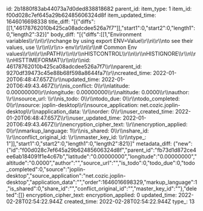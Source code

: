 id: 2b1880f83ab44073a7d0ded838818682
parent_id: 
item_type: 1
item_id: f00d028c7ef645a29b62485606324d8f
item_updated_time: 1646016698338
title_diff: "[{\"diffs\":[[1,\"46178762010b425ca08adcdee526a7f7\"]],\"start1\":0,\"start2\":0,\"length1\":0,\"length2\":32}]"
body_diff: "[{\"diffs\":[[1,\"Environment variables\\\r\\\n\\\r\\\nchange by using export ENV=Value\\\r\\\n\\\r\\\nto see their values, use \\\r\\\n\\\r\\\n> env\\\r\\\n\\\r\\\n# Common Env values\\\r\\\n\\\r\\\nPATH\\\r\\\n\\\r\\\nHISTCONTROL\\\r\\\n\\\r\\\nHISTIGNORE\\\r\\\n\\\r\\\nHISTTIMEFORMAT\\\r\\\n\\\r\\\nid: 46178762010b425ca08adcdee526a7f7\\\r\\\nparent_id: 9270df39473c45e88b68f598a8644fa7\\\r\\\ncreated_time: 2022-01-20T06:48:47.657Z\\\r\\\nupdated_time: 2022-01-20T06:49:43.467Z\\\r\\\nis_conflict: 0\\\r\\\nlatitude: 0.00000000\\\r\\\nlongitude: 0.00000000\\\r\\\naltitude: 0.0000\\\r\\\nauthor: \\\r\\\nsource_url: \\\r\\\nis_todo: 0\\\r\\\ntodo_due: 0\\\r\\\ntodo_completed: 0\\\r\\\nsource: joplin-desktop\\\r\\\nsource_application: net.cozic.joplin-desktop\\\r\\\napplication_data: \\\r\\\norder: 0\\\r\\\nuser_created_time: 2022-01-20T06:48:47.657Z\\\r\\\nuser_updated_time: 2022-01-20T06:49:43.467Z\\\r\\\nencryption_cipher_text: \\\r\\\nencryption_applied: 0\\\r\\\nmarkup_language: 1\\\r\\\nis_shared: 0\\\r\\\nshare_id: \\\r\\\nconflict_original_id: \\\r\\\nmaster_key_id: \\\r\\\ntype_: 1\"]],\"start1\":0,\"start2\":0,\"length1\":0,\"length2\":821}]"
metadata_diff: {"new":{"id":"f00d028c7ef645a29b62485606324d8f","parent_id":"fb73d1d872ce4ee6ab184091f1e4c67b","latitude":"0.00000000","longitude":"0.00000000","altitude":"0.0000","author":"","source_url":"","is_todo":0,"todo_due":0,"todo_completed":0,"source":"joplin-desktop","source_application":"net.cozic.joplin-desktop","application_data":"","order":1646016698329,"markup_language":1,"is_shared":0,"share_id":"","conflict_original_id":"","master_key_id":""},"deleted":[]}
encryption_cipher_text: 
encryption_applied: 0
updated_time: 2022-02-28T02:54:22.944Z
created_time: 2022-02-28T02:54:22.944Z
type_: 13
